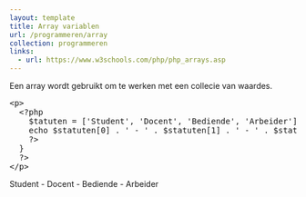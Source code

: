 ```yaml
---
layout: template
title: Array variablen
url: /programmeren/array
collection: programmeren
links:
  - url: https://www.w3schools.com/php/php_arrays.asp
---
```

Een array wordt gebruikt om te werken met een collecie van waardes.

<pre data-enlighter-theme="beyond" data-enlighter-language="php">
&lt;p&gt;
  &lt;?php 
    $tatuten = ['Student', 'Docent', 'Bediende', 'Arbeider'];
    echo $statuten[0] . ' - ' . $statuten[1] . ' - ' . $statuten[2] . ' - ' . $statuten[3];
    ?&gt;
  }
  ?&gt;
&lt;/p&gt;
</pre>

<div class="shadow result">
<p>Student - Docent - Bediende - Arbeider</p>
</div>